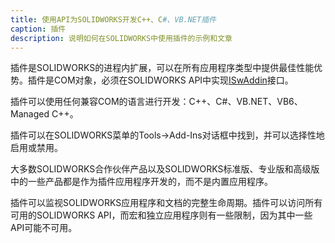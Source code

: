 ```yaml
---
title: 使用API为SOLIDWORKS开发C++、C#、VB.NET插件
caption: 插件
description: 说明如何在SOLIDWORKS中使用插件的示例和文章
---
```

插件是SOLIDWORKS的进程内扩展，可以在所有应用程序类型中提供最佳性能优势。插件是COM对象，必须在SOLIDWORKS API中实现[ISwAddin](https://help.solidworks.com/2012/english/api/swpublishedapi/solidworks.interop.swpublished~solidworks.interop.swpublished.iswaddin.html)接口。

插件可以使用任何兼容COM的语言进行开发：C++、C#、VB.NET、VB6、Managed C++。

插件可以在SOLIDWORKS菜单的Tools->Add-Ins对话框中找到，并可以选择性地启用或禁用。

大多数SOLIDWORKS合作伙伴产品以及SOLIDWORKS标准版、专业版和高级版中的一些产品都是作为插件应用程序开发的，而不是内置应用程序。

插件可以监视SOLIDWORKS应用程序和文档的完整生命周期。插件可以访问所有可用的SOLIDWORKS API，而宏和独立应用程序则有一些限制，因为其中一些API可能不可用。